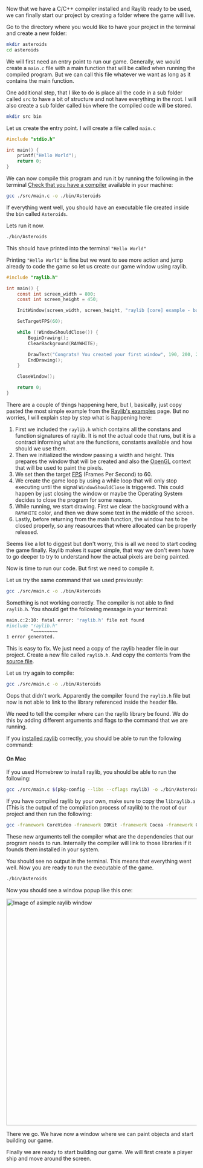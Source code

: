 Now that we have a C/C++ compiler installed and Raylib ready to be used, we
can finally start our project by creating a folder where the game will live.

Go to the directory where you would like to have your project in the terminal
and create a new folder:

```bash
mkdir asteroids
cd asteroids
```

We will first need an entry point to run our game. Generally, we would create
a `main.c` file with a main function that will be called when
running the compiled program. But we can call this file whatever we want as
long as it contains the main function.

One additional step, that I like to do is place all the code in a sub folder
called `src` to have a bit of structure and not have everything in
the root. I will also create a sub folder called `bin` where the
compiled code will be stored.

```bash
mkdir src bin
```

Let us create the entry point. I will create a file called <code>main.c</code>

```c
#include "stdio.h"

int main() {
    printf("Hello World");
    return 0;
}
```

We can now compile this program and run it by running the following in the
terminal [Check that you have a compiler](/guides/build-asteroids-in-c-with-raylib/setup-environment) available in your machine:

```bash
gcc ./src/main.c -o ./bin/Asteroids
```

If everything went well, you should have an executable file created inside the
`bin` called `Asteroids`.

Lets run it now.

```bash
./bin/Asteroids
```

This should have printed into the terminal `"Hello World"`

Printing `"Hello World"` is fine but we want to see more action and jump already
to code the game so let us create our game window using raylib.

```c
#include "raylib.h"

int main() {
    const int screen_width = 800;
    const int screen_height = 450;

    InitWindow(screen_width, screen_height, "raylib [core] example - basic window");

    SetTargetFPS(60);

    while (!WindowShouldClose()) {
        BeginDrawing();
        ClearBackground(RAYWHITE);

        DrawText("Congrats! You created your first window", 190, 200, 20, LIGHTGRAY);
        EndDrawing();
    }

    CloseWindow();

    return 0;
}
```

There are a couple of things happening here, but I, basically, just copy
pasted the most simple example from the [Raylib's examples](https://www.raylib.com/examples.html)
page. But no worries, I will explain step by step what is happening here:

1. First we included the `raylib.h` which contains all the constans
   and function signatures of raylib. It is not the actual code that runs, but
   it is a contract informing what are the functions, constants available and
   how should we use them.
2. Then we initialized the window passing a width and height. This prepares the
   window that will be created and also the [OpenGL](https://www.opengl.org/) context that
   will be used to paint the pixels.
3. We set then the target [FPS](https://en.wikipedia.org/wiki/Frame_rate) (Frames Per Second) to 60.
4. We create the game loop by using a while loop that will only stop executing
   until the signal `WindowShouldClose` is triggered. This could
   happen by just closing the window or maybe the Operating System decides to
   close the program for some reason.
5. While running, we start drawing. First we clear the background with a
   `RAYWHITE` color, and then we draw some text in the middle of the
   screen.
6. Lastly, before returning from the main function, the window has to be closed
   properly, so any reasources that where allocated can be properly released.

Seems like a lot to diggest but don't worry, this is all we need to start
coding the game finally. Raylib makes it super simple, that way we don't even
have to go deeper to try to understand how the actual pixels are being
painted.

Now is time to run our code. But first we need to compile it.

Let us try the same command that we used previously:

```bash
gcc ./src/main.c -o ./bin/Asteroids
```

Something is not working correctly. The compiler is not able to find
`raylib.h`. You should get the following message in your terminal:

```bash
main.c:2:10: fatal error: 'raylib.h' file not found
#include "raylib.h"
         ^~~~~~~~~~
1 error generated.
```

This is easy to fix. We just need a copy of the raylib header file in our project.
Create a new file called `raylib.h`. And copy the contents from the [source file](https://github.com/raysan5/raylib/blob/master/src/raylib.h).

Let us try again to compile:

```bash
gcc ./src/main.c -o ./bin/Asteroids
```

Oops that didn't work. Apparently the compiler found the `raylib.h` file but now
is not able to link to the library referenced inside the header file.

We need to tell the compiler where can the raylib library be found. We do this by adding 
different arguments and flags to the command that we are running.

If you [installed raylib](/guides/my-game-engines-notes/raylib-installation) correctly, you should be able to run the following command:

#### On Mac

If you used Homebrew to install raylib, you should be able to run the following:

```bash
gcc ./src/main.c $(pkg-config --libs --cflags raylib) -o ./bin/Asteroids
```

If you have compiled raylib by your own, make sure to copy the `libraylib.a` (This is the output of the compilation process of raylib) to the root of our project and then run the following:

```bash
gcc -framework CoreVideo -framework IOKit -framework Cocoa -framework GLUT -framework OpenGL libraylib.a ./src/main.c -o ./bin/Asteroids
```

These new arguments tell the compiler what are the dependencies that our program needs to run. Internally the compiler will link to those libraries if it founds them installed in your system.

You should see no output in the terminal. This means that everything went well. Now you are ready to run the executable of the game.

```bash
./bin/Asteroids
```

Now you should see a window popup like this one:

<img src="https://fly.storage.tigris.dev/cmc-bucket/images/raylib_create_window.png" alt="Image of asimple raylib window" width="600" />

There we go. We have now a window where we can paint objects and start building our game.

Finally we are ready to start building our game. We will first create a player ship and move around the screen.
